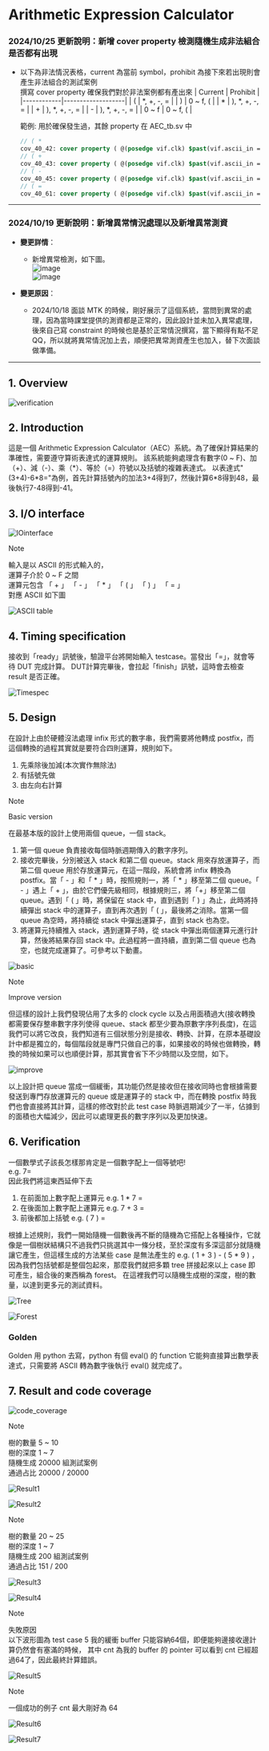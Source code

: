 # Arithmetic Expression Calculator

### 2024/10/25 更新說明：新增 cover property 檢測隨機生成非法組合是否都有出現

  - 以下為非法情況表格，current 為當前 symbol，prohibit 為接下來若出現則會產生非法組合的測試案例 \
    撰寫 cover property 確保我們對於非法案例都有產出來
    | Current    | Prohibit          |
    |------------|-------------------|
    | (          | *, +, -, =        |
    | )          | 0 ~ f, (          |
    | *          | ), *, +, -, =     |
    | +          | ), *, +, -, =     |
    | -          | ), *, +, -, =     |
    | 0 ~ f      | 0 ~ f, (          |

    範例: 用於確保發生過，其餘 property 在 AEC_tb.sv 中
    ```systemverilog
    // ( *
    cov_40_42: cover property ( @(posedge vif.clk) $past(vif.ascii_in == 'd40) && vif.ascii_in == 'd42 );
    // ( +
    cov_40_43: cover property ( @(posedge vif.clk) $past(vif.ascii_in == 'd40) && vif.ascii_in == 'd43 );
    // ( -
    cov_40_45: cover property ( @(posedge vif.clk) $past(vif.ascii_in == 'd40) && vif.ascii_in == 'd45 );
    // ( =
    cov_40_61: cover property ( @(posedge vif.clk) $past(vif.ascii_in == 'd40) && vif.ascii_in == 'd61 );
    ```

-------------------------------------------------------------------------

### 2024/10/19 更新說明：新增異常情況處理以及新增異常測資
- **變更詳情**：
  - 新增異常檢測，如下圖。 \
    ![image](https://github.com/user-attachments/assets/06d8fad5-0c01-4d08-8a1f-b637deaefe27) \
    ![image](https://github.com/user-attachments/assets/413d838d-4433-43e7-9aad-61e6b3225942)

- **變更原因**：
  - 2024/10/18 面談 MTK 的時候，剛好展示了這個系統，當問到異常的處理，因為當時課堂提供的測資都是正常的，因此設計並未加入異常處理，後來自己寫 constraint 的時候也是基於正常情況撰寫，當下顯得有點不足QQ，所以就將異常情況加上去，順便把異常測資產生也加入，替下次面談做準備。

-------------------------------------------------------------------------

## **1. Overview**
![verification](https://github.com/Rex1110/UVM/assets/123956376/2c3d5880-2fd3-4f8f-b6e2-7ecc67023c6a)




## **2. Introduction**
這是一個 Arithmetic Expression Calculator（AEC）系統。為了確保計算結果的準確性，需要遵守算術表達式的運算規則。
該系統能夠處理含有數字(0 ~ F)、加（+）、減（-）、乘（\*）、等於（=）符號以及括號的複雜表達式。
以表達式"(3+4)-6\*8="為例，首先計算括號內的加法3+4得到7，然後計算6\*8得到48，最後執行7-48得到-41。



## **3. I/O interface**
![IOinterface](https://github.com/Rex1110/UVM/assets/123956376/596064de-7fdc-416e-827a-f867112ea4fe)


> [!NOTE]
輸入是以 ASCII 的形式輸入的，\
運算子介於 0 ~ F 之間\
運算元包含 「 + 」 「 - 」 「 * 」 「 ( 」 「 ) 」 「 = 」\
對應 ASCII 如下圖

![ASCII table](https://github.com/Rex1110/UVM/assets/123956376/d44aaed0-0a0d-45a9-b11b-56f072efc35a)




## **4. Timing specification**
接收到「ready」訊號後，驗證平台將開始輸入 testcase。當發出「=」，就會等待 DUT 完成計算。 DUT計算完畢後，會拉起「finish」訊號，這時會去檢查 result 是否正確。


![Timespec](https://github.com/Rex1110/UVM/assets/123956376/d8b791ae-ffb6-4a35-a4e7-375b7d6d13c4)



## **5. Design**
在設計上由於硬體沒法處理 infix 形式的數字串，我們需要將他轉成 postfix，而這個轉換的過程其實就是要符合四則運算，規則如下。
1. 先乘除後加減(本次實作無除法)
2. 有括號先做
3. 由左向右計算
   
> [!NOTE]
Basic version

在最基本版的設計上使用兩個 queue，一個 stack。

1. 第一個 queue 負責接收每個時脈週期傳入的數字序列。
2. 接收完畢後，分別被送入 stack 和第二個 queue。stack 用來存放運算子，而第二個 queue 用於存放運算元，在這一階段，系統會將 infix 轉換為 postfix。當「 - 」和「 * 」時，按照規則一，將「 * 」移至第二個 queue。「 - 」遇上「 + 」，由於它們優先級相同，根據規則三，將「+」移至第二個 queue。遇到「 ( 」時，將保留在 stack 中，直到遇到「 ) 」為止，此時將持續彈出 stack 中的運算子，直到再次遇到「 ( 」，最後將之消除。當第一個 queue 為空時，將持續從 stack 中彈出運算子，直到 stack 也為空。
3. 將運算元持續推入 stack，遇到運算子時，從 stack 中彈出兩個運算元進行計算，然後將結果存回 stack 中。此過程將一直持續，直到第二個 queue 也為空，也就完成運算了。可參考以下動畫。
   
![basic](https://github.com/Rex1110/UVM/assets/123956376/b53fc0f3-cabf-4ba3-9f86-cc5474ada90b)



> [!NOTE]
Improve version
> 
但這樣的設計上我們發現佔用了太多的 clock cycle 以及占用面積過大(接收轉換都需要保存整串數字序列使得 queue、stack 都至少要為原數字序列長度)，在這我們可以將它改良，我們知道有三個狀態分別是接收、轉換、計算，在原本基礎設計中都是獨立的，每個階段就是專門只做自己的事，如果接收的時候也做轉換，轉換的時候如果可以也順便計算，那其實會省下不少時間以及空間，如下。

![improve](https://github.com/Rex1110/UVM/assets/123956376/b7cec77f-cedf-41e7-af0c-1e87e76c4dc8)



以上設計把 queue 當成一個緩衝，其功能仍然是接收但在接收同時也會根據需要發送到專門存放運算元的 queue 或是運算子的 stack 中，而在轉換 postfix 時我們也會直接將其計算，這樣的修改對於此 test case 時脈週期減少了一半，佔據到的面積也大幅減少，因此可以處理更長的數字序列以及更加快速。
## **6. Verification**

一個數學式子該長怎樣那肯定是一個數字配上一個等號吧! \
e.g. 7= \
因此我們將這東西延伸下去

1. 在前面加上數字配上運算元 e.g. 1 * 7 = 
2. 在後面加上數字配上運算元 e.g. 7 + 3 =
3. 前後都加上括號 e.g. ( 7 ) =

根據上述規則，我們一開始隨機一個數後再不斷的隨機為它搭配上各種操作，它就像是一個樹狀結構只不過我們只挑選其中一條分枝，至於深度有多深這部分就隨機讓它產生，但這樣生成的方法某些 case 是無法產生的 e.g. ( 1 + 3 ) - ( 5 * 9 ) ，因為我們包括號都是整個包起來，那麼我們就把多顆 tree 拼接起來以上 case 即可產生，組合後的東西稱為 forest。
在這裡我們可以隨機生成樹的深度，樹的數量，以達到更多元的測試資料。

![Tree](https://github.com/Rex1110/UVM/assets/123956376/a55fdd72-f8de-47df-b2bc-8564e0734ba8)



![Forest](https://github.com/Rex1110/UVM/assets/123956376/c9ac324e-29ed-420a-8752-c8078fe58ad8)




### Golden
Golden 用 python 去寫，python 有個 eval() 的 function 它能夠直接算出數學表達式，只需要將 ASCII 轉為數字後執行 eval() 就完成了。

## **7. Result and code coverage**

![code_coverage](https://github.com/user-attachments/assets/81118a4e-1525-40cf-b65f-a89ca4b2aae7)

> [!NOTE]
樹的數量 5 ~ 10\
樹的深度 1 ~ 7\
隨機生成 20000 組測試案例\
通過占比 20000 / 20000
>

![Result1](https://github.com/Rex1110/UVM/assets/123956376/b9280df9-2b4b-4fef-b62c-5dbd5ccf7b73)


![Result2](https://github.com/Rex1110/UVM/assets/123956376/e210fd23-e2c9-415c-be8b-a4f672a6d002)



> [!NOTE]
樹的數量 20 ~ 25\
樹的深度 1 ~ 7\
隨機生成 200 組測試案例\
通過占比 151 / 200
> 

![Result3](https://github.com/Rex1110/UVM/assets/123956376/6fa9cccf-dba8-46ee-b173-01cfab8674e5)


![Result4](https://github.com/Rex1110/UVM/assets/123956376/d667472a-8018-4f36-a171-b7a2592a00ee)


> [!NOTE]
失敗原因\
以下波形圖為 test case 5 我的緩衝 buffer 只能容納64個，即便能夠邊接收邊計算仍然會有塞滿的時候， 其中 cnt 為我的 buffer 的 pointer 可以看到 cnt 已經超過64了，因此最終計算錯誤。
>

![Result5](https://github.com/Rex1110/UVM/assets/123956376/8c2c182f-bc0a-41ab-92e4-2e102b56cd37)



> [!NOTE]
一個成功的例子 cnt 最大剛好為 64
>

![Result6](https://github.com/Rex1110/UVM/assets/123956376/d09dd8da-bf7c-4db3-8f94-5aaabe222e46)



![Result7](https://github.com/Rex1110/UVM/assets/123956376/938286e7-8911-4fa3-8944-10c52a97367d)


